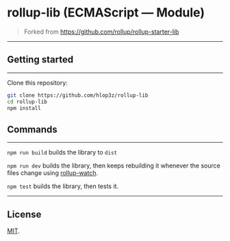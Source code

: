 # rollup-lib (ECMAScript — Module)

> Forked from https://github.com/rollup/rollup-starter-lib

---

## Getting started

---

Clone this repository:

```bash
git clone https://github.com/hlop3z/rollup-lib
cd rollup-lib
npm install
```

## Commands

---

`npm run build` builds the library to `dist`

`npm run dev` builds the library, then keeps rebuilding it whenever the source files change using [rollup-watch](https://github.com/rollup/rollup-watch).

`npm test` builds the library, then tests it.

---

## License

[MIT](LICENSE).
